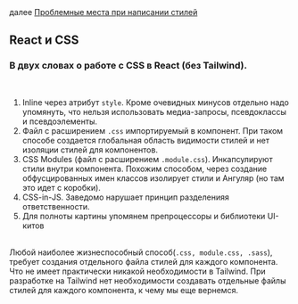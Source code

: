 <div>
далее
<a href="03.md">
Проблемные места при написании стилей
</a>
</div>

<h2>React и CSS</h2>

<h3>
В двух словах о работе с CSS в React (без Tailwind).
</h3>

<br/>

<ol>
<li>
Inline через атрибут <code>style</code>. Кроме очевидных минусов отдельно надо упомянуть, что нельзя использовать медиа-запросы, псевдоклассы и псевдоэлементы.
</li>
<li>
Файл с расширением  <code>.css</code> импортируемый в компонент.
При таком способе создается глобальная область видимости стилей и нет изоляции стилей для компонентов.
</li>
<li>
CSS Modules (файл с расширением <code>.module.css</code>). Инкапсулируют стили внутри компонента. Похожим способом, через создание обфусцированных имен классов изолирует стили и Ангуляр (но там это идет с коробки).
</li>
<li>
CSS-in-JS. Заведомо нарушает принцип разделенияя ответственности.
</li>
<li>
Для полноты картины упомянем препроцессоры и библиотеки UI-китов 
</li>
</ol>

<br/>

<div>
Любой наиболее жизнеспособный способ(<code>.css, module.css, .sass</code>), требует создания отдельного файла стилей для каждого компонента. Что не имеет практически никакой необходимости в Tailwind. При разработке на Tailwind нет необходимости создавать отдельные файлы стилей для каждого компонента, к чему мы еще вернемся. 
</div>